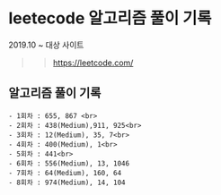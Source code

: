 # leetecode 알고리즘 풀이 기록
2019.10 ~
대상 사이트<br>
>> https://leetcode.com/

## 알고리즘 풀이 기록
```
- 1회차 : 655, 867 <br>
- 2회차 : 438(Medium),911, 925<br>
- 3회차 : 12(Medium), 35, 7<br>
- 4회차 : 400(Medium), 1<br>
- 5회차 : 441<br>
- 6회차 : 556(Medium), 13, 1046
- 7회차 : 64(Medium), 160, 64
- 8회차 : 974(Medium), 14, 104
```